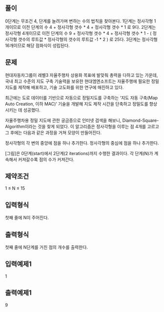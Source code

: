 ## 풀이
0단계는 무조건 4, 단계를 늘려가며 변하는 수의 법칙을 찾아본다.
1단계는 정사각형 1개이므로 이전 단계의 수 4 + 정사각형 갯수 * 4 + 정사각형 갯수 * 1 로 9다.
2단계는 정사각형 4개이므로 이전 단계의 수 9 + 정사각형 갯수 * 4 + 정사각형 갯수 * 1 - 
( 정사각형 갯수의 루트값 * 정사각형의 갯수의 루트값 -1 * 2 ) 로 25다.
3단계는 정사각형 16개이므로 해당 점화식이 성립된다.

## 문제
현대자동차그룹이 레벨3 자율주행차 상용화 목표에 발맞춰 총력을 다하고 있는 가운데, 
국내 최고 수준의 지도 구축 기술력을 보유한 현대엠엔소프트는 
자율주행에 필요한 정밀지도를 제작해 배포하고, 기술 고도화를 위한 연구에 매진하고 있다.

최근에는 도로 데이터를 기반으로 자동으로 정밀지도를 구축하는 
‘지도 자동 구축(Map Auto Creation, 이하 MAC)’ 기술을 개발해 
지도 제작 시간을 단축하고 정밀도를 향상시키는 데 성공했다.

자율주행차용 정밀 지도에 관한 궁금증으로 인터넷 검색을 해보니, 
Diamond-Square-Algorithm이라는 것을 찾게 되었다. 
이 알고리즘은 정사각형을 이루는 점 4개를 고르고 
그 후에는 다음과 같은 과정을 거쳐 모양이 만들어진다.

정사각형의 각 변의 중앙에 점을 하나 추가한다.
정사각형의 중심에 점을 하나 추가한다.

[그림]은 0단계(start)에서 2단계(2 iterations)까지 수행한 결과이다. 
각 단계(N)가 계속해서 커져갈수록 점의 수가 커져간다.

## 제약조건
1 ≤ N ≤ 15

## 입력형식
첫째 줄에 N이 주어진다.

## 출력형식
첫째 줄에 N단계를 거친 점의 개수를 출력한다.

## 입력예제1
1
## 출력예제1
9